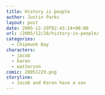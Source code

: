 ```yaml
---
title: History is people
author: Justin Parks
layout: post
date: 2005-12-29T02:43:14+00:00
url: /2005/12/28/history-is-people/
categories:
  - Chipmunk Bay
characters:
  - jacob
  - karen
  - watterson
comic: 20051229.png 
storyline:
  - Jacob and Karen have a son
---
```

